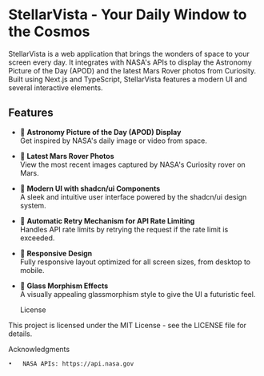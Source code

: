 # StellarVista - Your Daily Window to the Cosmos

StellarVista is a web application that brings the wonders of space to your screen every day. It integrates with NASA's APIs to display the Astronomy Picture of the Day (APOD) and the latest Mars Rover photos from Curiosity. Built using Next.js and TypeScript, StellarVista features a modern UI and several interactive elements.

## Features

- 🚀 **Astronomy Picture of the Day (APOD) Display**  
  Get inspired by NASA's daily image or video from space.
  
- 🔴 **Latest Mars Rover Photos**  
  View the most recent images captured by NASA's Curiosity rover on Mars.

- 🎨 **Modern UI with shadcn/ui Components**  
  A sleek and intuitive user interface powered by the shadcn/ui design system.
  
- 🔄 **Automatic Retry Mechanism for API Rate Limiting**  
  Handles API rate limits by retrying the request if the rate limit is exceeded.

- 📱 **Responsive Design**  
  Fully responsive layout optimized for all screen sizes, from desktop to mobile.

- 🌙 **Glass Morphism Effects**  
  A visually appealing glassmorphism style to give the UI a futuristic feel.

  License

This project is licensed under the MIT License - see the LICENSE file for details.

Acknowledgments

	•	NASA APIs: https://api.nasa.gov